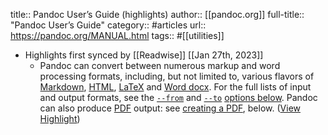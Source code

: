 title:: Pandoc User’s Guide (highlights)
author:: [[pandoc.org]]
full-title:: "Pandoc User’s Guide"
category:: #articles
url:: https://pandoc.org/MANUAL.html
tags:: #[[utilities]]

- Highlights first synced by [[Readwise]] [[Jan 27th, 2023]]
	- Pandoc can convert between numerous markup and word processing formats, including, but not limited to, various flavors of [Markdown](https://daringfireball.net/projects/markdown/), [HTML](https://www.w3.org/html/), [LaTeX](https://www.latex-project.org/) and [Word docx](https://en.wikipedia.org/wiki/Office_Open_XML). For the full lists of input and output formats, see the [`--from`](https://pandoc.org/MANUAL.html#option--from) and [`--to`](https://pandoc.org/MANUAL.html#option--to) [options below](https://pandoc.org/MANUAL.html#general-options). Pandoc can also produce [PDF](https://www.adobe.com/pdf/) output: see [creating a PDF](https://pandoc.org/MANUAL.html#creating-a-pdf), below. ([View Highlight](https://read.readwise.io/read/01gqrn3zg12h2zhvrde2pmr1w7))
